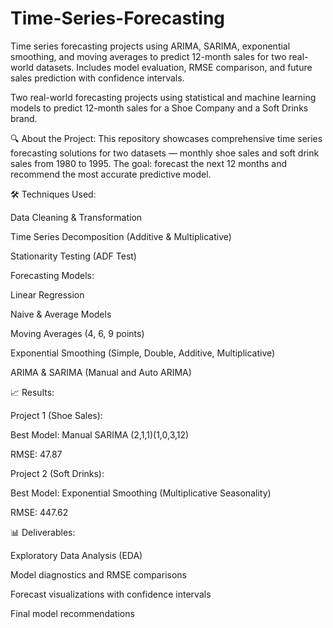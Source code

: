 # Time-Series-Forecasting
Time series forecasting projects using ARIMA, SARIMA, exponential smoothing, and moving averages to predict 12-month sales for two real-world datasets. Includes model evaluation, RMSE comparison, and future sales prediction with confidence intervals.

Two real-world forecasting projects using statistical and machine learning models to predict 12-month sales for a Shoe Company and a Soft Drinks brand.

🔍 About the Project:
This repository showcases comprehensive time series forecasting solutions for two datasets — monthly shoe sales and soft drink sales from 1980 to 1995. The goal: forecast the next 12 months and recommend the most accurate predictive model.

🛠 Techniques Used:

Data Cleaning & Transformation

Time Series Decomposition (Additive & Multiplicative)

Stationarity Testing (ADF Test)

Forecasting Models:

Linear Regression

Naive & Average Models

Moving Averages (4, 6, 9 points)

Exponential Smoothing (Simple, Double, Additive, Multiplicative)

ARIMA & SARIMA (Manual and Auto ARIMA)

📈 Results:

Project 1 (Shoe Sales):

Best Model: Manual SARIMA (2,1,1)(1,0,3,12)

RMSE: 47.87

Project 2 (Soft Drinks):

Best Model: Exponential Smoothing (Multiplicative Seasonality)

RMSE: 447.62

📊 Deliverables:

Exploratory Data Analysis (EDA)

Model diagnostics and RMSE comparisons

Forecast visualizations with confidence intervals

Final model recommendations
